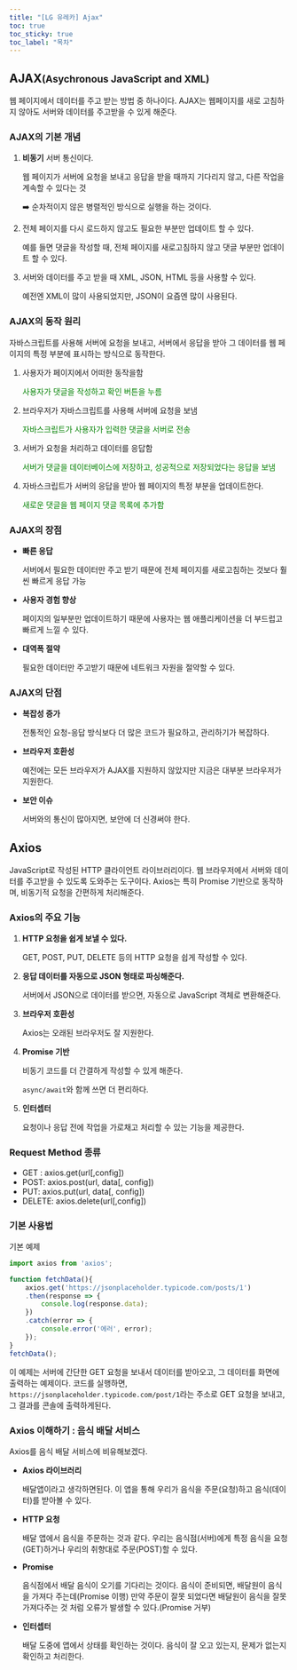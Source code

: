 ```yaml
---
title: "[LG 유레카] Ajax"
toc: true
toc_sticky: true
toc_label: "목차"
---
```


## AJAX<small>(Asychronous JavaScript and XML)</small>

웹 페이지에서 데이터를 주고 받는 방법 중 하나이다. AJAX는 웹페이지를 새로 고침하지 않아도 서버와 데이터를 주고받을 수 있게 해준다.

### AJAX의 기본 개념

1. **비동기** 서버 통신이다. 

   웹 페이지가 서버에 요청을 보내고 응답을 받을 때까지 기다리지 않고, 다른 작업을 계속할 수 있다는 것

   ➡️ 순차적이지 않은 병렬적인 방식으로 실행을 하는 것이다.

2. 전체 페이지를 다시 로드하지 않고도 필요한 부분만 업데이트 할 수 있다.

   예를 들면 댓글을 작성할 때, 전체 페이지를 새로고침하지 않고 댓글 부분만 업데이트 할 수 있다.

3. 서버와 데이터를 주고 받을 때 XML, JSON, HTML 등을 사용할 수 있다.

   예전엔 XML이 많이 사용되었지만, JSON이 요즘엔 많이 사용된다.

### AJAX의 동작 원리

자바스크립트를 사용해 서버에 요청을 보내고, 서버에서 응답을 받아 그 데이터를 웹 페이지의 특정 부분에 표시하는 방식으로 동작한다.

1. 사용자가 페이지에서 어떠한 동작을함

   <span style="color: green">사용자가 댓글을 작성하고 확인 버튼을 누름</span>

2. 브라우저가 자바스크립트를 사용해 서버에 요청을 보냄

   <span style="color: green">자바스크립트가 사용자가 입력한 댓글을 서버로 전송</span>

3. 서버가 요청을 처리하고 데이터를 응답함

   <span style="color: green">서버가 댓글을 데이터베이스에 저장하고, 성공적으로 저장되었다는 응답을 보냄</span>

4. 자바스크립트가 서버의 응답을 받아 웹 페이지의 특정 부분을 업데이트한다.

   <span style="color: green">새로운 댓글을 웹 페이지 댓글 목록에 추가함</span>

### AJAX의 장점

- **빠른 응답**

  서버에서 필요한 데이터만 주고 받기 때문에 전체 페이지를 새로고침하는 것보다 훨씬 빠르게 응답 가능

- **사용자 경험 향상**

  페이지의 일부분만 업데이트하기 때문에 사용자는 웹 애플리케이션을 더 부드럽고 빠르게 느낄 수 있다.

- **대역폭 절약**

  필요한 데이터만 주고받기 때문에 네트워크 자원을 절약할 수 있다.



### AJAX의 단점

- **복잡성 증가**

  전통적인 요청-응답 방식보다 더 많은 코드가 필요하고, 관리하기가 복잡하다.

- **브라우저 호환성**

  예전에는 모든 브라우저가 AJAX를 지원하지 않았지만 지금은 대부분 브라우저가 지원한다.

- **보안 이슈**

  서버와의 통신이 많아지면, 보안에 더 신경써야 한다.

## Axios

JavaScript로 작성된 HTTP 클라이언트 라이브러리이다. 웹 브라우저에서 서버와 데이터를 주고받을 수 있도록 도와주는 도구이다. Axios는 특히 Promise 기반으로 동작하며, 비동기적 요청을 간편하게 처리해준다.

### Axios의 주요 기능

1. **HTTP 요청을 쉽게 보낼 수 있다.**

   GET, POST, PUT, DELETE 등의 HTTP 요청을 쉽게 작성할 수 있다.

2. **응답 데이터를 자동으로 JSON 형태로 파싱해준다.**

   서버에서 JSON으로 데이터를 받으면, 자동으로 JavaScript 객체로 변환해준다.

3. **브라우저 호환성**

   Axios는 오래된 브라우저도 잘 지원한다.

4. **Promise 기반**

   비동기 코드를 더 간결하게 작성할 수 있게 해준다.

   `async/await`와 함께 쓰면 더 편리하다.

5. **인터셉터**

   요청이나 응답 전에 작업을 가로채고 처리할 수 있는 기능을 제공한다.

### Request Method 종류

- GET : axios.get(url[,config])
- POST: axios.post(url, data[, config])
- PUT: axios.put(url, data[, config])
- DELETE: axios.delete(url[,config])

### 기본 사용법

기본 예제

```javascript
import axios from 'axios';

function fetchData(){
    axios.get('https://jsonplaceholder.typicode.com/posts/1')
    .then(response => {
        console.log(response.data);
    })
    .catch(error => {
        console.error('에러', error);
    });
}
fetchData();
```

이 예제는 서버에 간단한 GET 요청을 보내서 데이터를 받아오고, 그 데이터를 화면에 출력하는 예제이다.
코드를 실행하면, `https://jsonplaceholder.typicode.com/post/1`라는 주소로 GET 요청을 보내고, 그 결과를 콘솔에 출력하게된다.

### Axios 이해하기 : 음식 배달 서비스

Axios를 음식 배달 서비스에 비유해보겠다.

- **Axios 라이브러리**

  배달앱이라고 생각하면된다. 이 앱을 통해 우리가 음식을 주문(요청)하고 음식(데이터)를 받아볼 수 있다.

- **HTTP 요청**

  배달 앱에서 음식을  주문하는 것과 같다. 우리는 음식점(서버)에게 특정 음식을 요청(GET)하거나 우리의 취향대로 주문(POST)할 수 있다.

- **Promise**

  음식점에서 배달 음식이 오기를 기다리는 것이다. 
  음식이 준비되면, 배달원이 음식을 가져다 주는데(Promise 이행) 만약 주문이 잘못 되었다면 배달원이 음식을 잘못 가져다주는 것 처럼 오류가 발생할 수 있다.(Promise 거부)

- **인터셉터**

  배달 도중에 앱에서 상태를 확인하는 것이다. 음식이 잘 오고 있는지, 문제가 없는지 확인하고 처리한다.